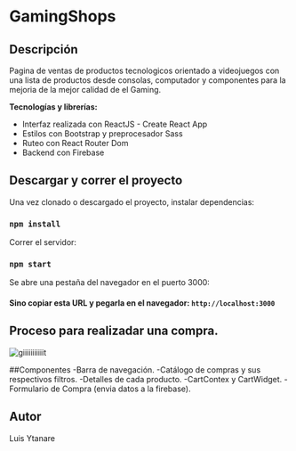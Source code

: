 # GamingShops



## Descripción

Pagina de ventas de productos tecnologicos orientado a videojuegos con una lista de productos desde consolas, computador y componentes para la mejoria de la mejor calidad de el Gaming.


**Tecnologías y librerías:** 

- Interfaz realizada con ReactJS - Create React App
- Estilos con Bootstrap y preprocesador Sass
- Ruteo con React Router Dom
- Backend con Firebase

## Descargar y correr el proyecto

Una vez clonado o descargado el proyecto, instalar dependencias:

### `npm install`

Correr el servidor:

### `npm start`

Se abre una pestaña del navegador en el puerto 3000:

#### Sino copiar esta URL y pegarla en el navegador: `http://localhost:3000`


## Proceso para realizadar una compra.

![giiiiiiiiiiit](https://user-images.githubusercontent.com/85045557/142897785-476538e1-2b04-4c26-be50-47b2f94be96a.gif)

##Componentes
-Barra de navegación.
-Catálogo de compras y sus respectivos filtros.
-Detalles de cada producto.
-CartContex y CartWidget.
-Formulario de Compra (envia datos a la firebase).

## Autor

Luis Ytanare

